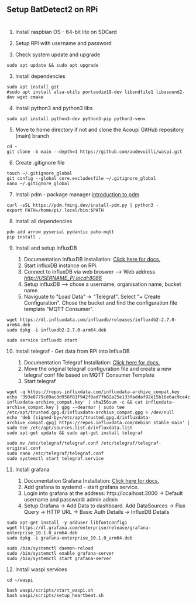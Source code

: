 ## Setup BatDetect2 on RPi
#
1. Install raspbian OS - 64-bit lite on SDCard

2. Setup RPI with username and password

3. Check system update and upgrade
```
sudo apt update && sudo apt upgrade
````
3. Install dependencies
```
sudo apt install git 
#sudo apt install alsa-utils portaudio19-dev libsndfile1 libasound2-dev wget cmake
```
4. Install python3 and python3 libs
```
sudo apt install python3-dev python3-pip python3-venv
```

5. Move to home directory if not and clone the Acoupi GitHub repository (main) branch 
```
cd ~
git clone -b main --depth=1 https://github.com/audevuilli/waspi.git
```

6. Create .gitignore file
```
touch ~/.gitignore_global
git config --global core.excludesfile ~/.gitignore_global
nano ~/.gitignore_global
```

7. Install pdm - package manager [introduction to pdm](https://pdm.fming.dev/latest/)
```
curl -sSL https://pdm.fming.dev/install-pdm.py | python3 -
export PATH=/home/pi/.local/bin:$PATH
```

8. Install all dependencies 
```
pdn add arrow pyserial pydantic paho-mqtt
pip install .
```

9. Install and setup InfluxDB 

    1. Documentation InfluxDB Installation: [Click here for docs.](https://docs.influxdata.com/influxdb/v2.7/install/?t=Linux)
    2. Start influxDB instance on RPi. 
    3. Connect to influxDB via web broswer --> Web address *http://USERNAME_PI.local:8086*
    4. Setup influxDB --> chose a username, organisation name, bucket name
    5. Naviguate to "Load Data" -> "Telegraf". Select "+ Create Configuration". Chose the bucket and find the configuration file template "MQTT Consumer".
``` 
wget https://dl.influxdata.com/influxdb/releases/influxdb2-2.7.0-arm64.deb
sudo dpkg -i influxdb2-2.7.0-arm64.deb

sudo service influxdb start
```

10. Install telegraf - Get data from RPi into InfluxDB

    1. Documentation Telegraf Installation: [Click here for docs.](https://docs.influxdata.com/telegraf/v1.27/)
    2. Move the original telegraf configuration file and create a new telegraf conf file based on MQTT Consumer Template
    3. Start telegraf 
```
wget -q https://repos.influxdata.com/influxdata-archive_compat.key
echo '393e8779c89ac8d958f81f942f9ad7fb82a25e133faddaf92e15b16e6ac9ce4c influxdata-archive_compat.key' | sha256sum -c && cat influxdata-archive_compat.key | gpg --dearmor | sudo tee /etc/apt/trusted.gpg.d/influxdata-archive_compat.gpg > /dev/null
echo 'deb [signed-by=/etc/apt/trusted.gpg.d/influxdata-archive_compat.gpg] https://repos.influxdata.com/debian stable main' | sudo tee /etc/apt/sources.list.d/influxdata.list
sudo apt-get update && sudo apt-get install telegraf

sudo mv /etc/telegraf/telegraf.conf /etc/telegraf/telegraf-original.conf
sudo nano /etc/telegraf/telegraf.conf
sudo systemctl start telegraf.service
```

11. Install grafana 

    1. Documentation Grafana Installation: [Click here for docs.](https://grafana.com/grafana/download?platform=arm)
    2. Add grafana to systemd - start grafana service.
    3. Login into grafana at the address: http://localhost:3000 -> Default username and password: admin admin
    4. Setup Grafana -> Add Data to dashboard. Add DataSources -> Flux Query -> HTTP URL -> Basic Auth Details -> InfluxDB Details 

```
sudo apt-get install -y adduser libfontconfig1
wget https://dl.grafana.com/enterprise/release/grafana-enterprise_10.1.0_arm64.deb
sudo dpkg -i grafana-enterprise_10.1.0_arm64.deb

sudo /bin/systemctl daemon-reload
sudo /bin/systemctl enable grafana-server
sudo /bin/systemctl start grafana-server
```

12. Install waspi services
```
cd ~/waspi

bash waspi/scripts/start_waspi.sh
bash waspi/scripts/setup_heartbeat.sh
```
